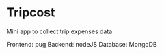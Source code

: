 # Tripcost

Mini app to collect trip expenses data.

Frontend: pug
Backend: nodeJS
Database: MongoDB
